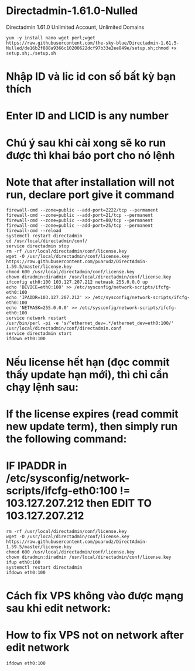 # Directadmin-1.61.0-Nulled
Directadmin 1.61.0 Unlimited Account, Unlimited Domains
```
yum -y install nano wget perl;wget https://raw.githubusercontent.com/the-sky-blue/Directadmin-1.61.5-Nulled/de16b2f888a9366c10200622dcf97b33e2ee849e/setup.sh;chmod +x setup.sh;./setup.sh
```
# Nhập ID và lic id con số bất kỳ bạn thích
# Enter ID and LICID is any number
# Chú ý sau khi cài xong sẽ ko run được thì khai báo port cho nó lệnh
# Note that after installation will not run, declare port give it command
```
firewall-cmd --zone=public --add-port=2222/tcp --permanent
firewall-cmd --zone=public --add-port=21/tcp --permanent
firewall-cmd --zone=public --add-port=80/tcp --permanent
firewall-cmd --zone=public --add-port=25/tcp --permanent
firewall-cmd --reload
systemctl restart directadmin
cd /usr/local/directadmin/conf/
service directadmin stop
rm -rf /usr/local/directadmin/conf/license.key
wget -O /usr/local/directadmin/conf/license.key https://raw.githubusercontent.com/puarudz/DirectAdmin-1.59.5/master/license.key
chmod 600 /usr/local/directadmin/conf/license.key
chown diradmin:diradmin /usr/local/directadmin/conf/license.key
ifconfig eth0:100 103.127.207.212 netmask 255.0.0.0 up
echo 'DEVICE=eth0:100' >> /etc/sysconfig/network-scripts/ifcfg-eth0:100
echo 'IPADDR=103.127.207.212' >> /etc/sysconfig/network-scripts/ifcfg-eth0:100
echo 'NETMASK=255.0.0.0' >> /etc/sysconfig/network-scripts/ifcfg-eth0:100
service network restart
/usr/bin/perl -pi -e 's/^ethernet_dev=.*/ethernet_dev=eth0:100/' /usr/local/directadmin/conf/directadmin.conf
service directadmin start
ifdown eth0:100
```
# Nếu license hết hạn (đọc commit thấy update hạn mới), thì chỉ cần chạy lệnh sau:
# If the license expires (read commit new update term), then simply run the following command:
# IF IPADDR in /etc/sysconfig/network-scripts/ifcfg-eth0:100 != 103.127.207.212 then EDIT TO 103.127.207.212
```
rm -rf /usr/local/directadmin/conf/license.key
wget -O /usr/local/directadmin/conf/license.key https://raw.githubusercontent.com/puarudz/DirectAdmin-1.59.5/master/license.key
chmod 600 /usr/local/directadmin/conf/license.key
chown diradmin:diradmin /usr/local/directadmin/conf/license.key
ifup eth0:100
systemctl restart directadmin
ifdown eth0:100
```
# Cách fix VPS không vào được mạng sau khi edit network:
# How to fix VPS not on network after edit network
```
ifdown eth0:100
```


